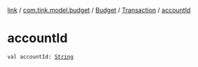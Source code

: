 [link](../../../index.md) / [com.tink.model.budget](../../index.md) / [Budget](../index.md) / [Transaction](index.md) / [accountId](./account-id.md)

# accountId

`val accountId: `[`String`](https://kotlinlang.org/api/latest/jvm/stdlib/kotlin/-string/index.html)